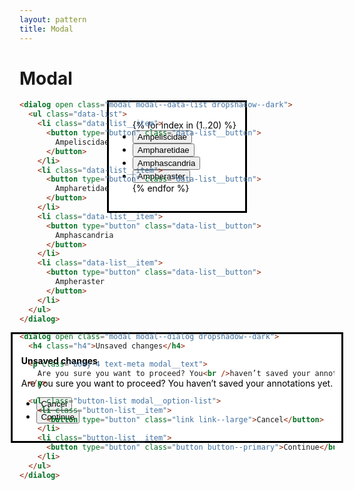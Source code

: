 ```yaml
---
layout: pattern
title: Modal
---
```


<h1>Modal</h1>


<div class="components-preview">

<dialog open class="modal modal--data-list dropshadow--dark">
  <ul class="data-list">
    {% for index in (1..20) %}
    <li class="data-list__item">
      <button type="button" class="data-list__button">
        Ampeliscidae
      </button>
    </li>
    <li class="data-list__item">
      <button type="button" class="data-list__button">
        Ampharetidae
      </button>
    </li>
    <li class="data-list__item">
      <button type="button" class="data-list__button">
        Amphascandria
      </button>
    </li>
    <li class="data-list__item">
      <button type="button" class="data-list__button">
        Ampheraster
      </button>
    </li>
    {% endfor %}
  </ul>
</dialog>

<div></div>

<div></div>

</div>

<div class="components-code" markdown="1">

```html
<dialog open class="modal modal--data-list dropshadow--dark">
  <ul class="data-list">
    <li class="data-list__item">
      <button type="button" class="data-list__button">
        Ampeliscidae
      </button>
    </li>
    <li class="data-list__item">
      <button type="button" class="data-list__button">
        Ampharetidae
      </button>
    </li>
    <li class="data-list__item">
      <button type="button" class="data-list__button">
        Amphascandria
      </button>
    </li>
    <li class="data-list__item">
      <button type="button" class="data-list__button">
        Ampheraster
      </button>
    </li>
  </ul>
</dialog>
```

</div>




<div class="components-preview">

<dialog open class="modal modal--dialog dropshadow--dark">
  <h4 class="h4">Unsaved changes</h4>

  <p class="body-4 text-meta modal__text">
    Are you sure you want to proceed? You haven’t saved your annotations yet.
  </p>

  <ul class="button-list modal__option-list">
    <li class="button-list__item">
      <button type="button" class="link link--large">Cancel</button>
    </li>
    <li class="button-list__item">
      <button type="button" class="button button--primary">Continue</button>
    </li>
  </ul>
</dialog>

<div></div>

<div></div>

<div></div>

</div>

<div class="components-code" markdown="1">

```html
<dialog open class="modal modal--dialog dropshadow--dark">
  <h4 class="h4">Unsaved changes</h4>

  <p class="body-4 text-meta modal__text">
    Are you sure you want to proceed? You<br />haven’t saved your annotations yet.
  </p>

  <ul class="button-list modal__option-list">
    <li class="button-list__item">
      <button type="button" class="link link--large">Cancel</button>
    </li>
    <li class="button-list__item">
      <button type="button" class="button button--primary">Continue</button>
    </li>
  </ul>
</dialog>
```

</div>

